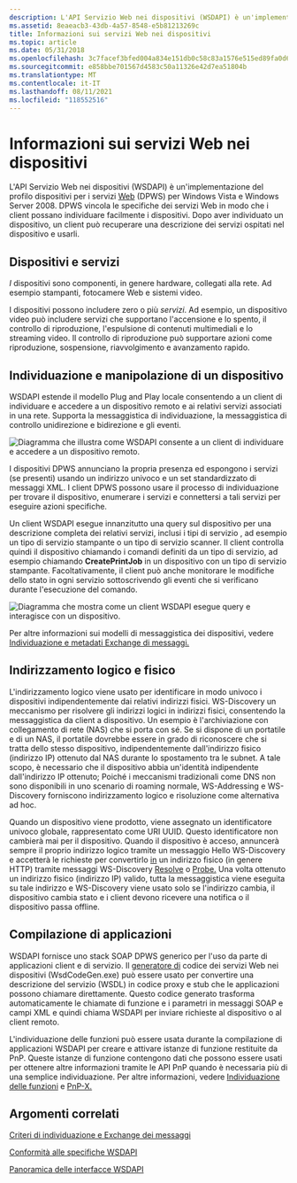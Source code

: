 ```yaml
---
description: L'API Servizio Web nei dispositivi (WSDAPI) è un'implementazione del profilo dispositivi per i servizi Web (DPWS) per Windows Vista e Windows Server 2008.
ms.assetid: 8eaeacb3-43db-4a57-8548-e5b81213269c
title: Informazioni sui servizi Web nei dispositivi
ms.topic: article
ms.date: 05/31/2018
ms.openlocfilehash: 3c7facef3bfed004a834e151db0c58c83a1576e515ed89fa0d690813bc4c18bd
ms.sourcegitcommit: e858bbe701567d4583c50a11326e42d7ea51804b
ms.translationtype: MT
ms.contentlocale: it-IT
ms.lasthandoff: 08/11/2021
ms.locfileid: "118552516"
---
```

# <a name="about-web-services-on-devices"></a>Informazioni sui servizi Web nei dispositivi

L'API Servizio Web nei dispositivi (WSDAPI) è un'implementazione del profilo dispositivi per i servizi [Web](https://specs.xmlsoap.org/ws/2006/02/devprof/) (DPWS) per Windows Vista e Windows Server 2008. DPWS vincola le specifiche dei servizi Web in modo che i client possano individuare facilmente i dispositivi. Dopo aver individuato un dispositivo, un client può recuperare una descrizione dei servizi ospitati nel dispositivo e usarli.

## <a name="devices-and-services"></a>Dispositivi e servizi

*I* dispositivi sono componenti, in genere hardware, collegati alla rete. Ad esempio stampanti, fotocamere Web e sistemi video.

I dispositivi possono includere zero o più *servizi*. Ad esempio, un dispositivo video può includere servizi che supportano l'accensione e lo spento, il controllo di riproduzione, l'espulsione di contenuti multimediali e lo streaming video. Il controllo di riproduzione può supportare azioni come riproduzione, sospensione, riavvolgimento e avanzamento rapido.

## <a name="discovering-and-manipulating-a-device"></a>Individuazione e manipolazione di un dispositivo

WSDAPI estende il modello Plug and Play locale consentendo a un client di individuare e accedere a un dispositivo remoto e ai relativi servizi associati in una rete. Supporta la messaggistica di individuazione, la messaggistica di controllo unidirezione e bidirezione e gli eventi.

![Diagramma che illustra come WSDAPI consente a un client di individuare e accedere a un dispositivo remoto.](images/overview01.png)

I dispositivi DPWS annunciano la propria presenza ed espongono i servizi (se presenti) usando un indirizzo univoco e un set standardizzato di messaggi XML. I client DPWS possono usare il processo di individuazione per trovare il dispositivo, enumerare i servizi e connettersi a tali servizi per eseguire azioni specifiche.

Un client WSDAPI esegue innanzitutto una query sul dispositivo per una descrizione completa dei relativi servizi, inclusi i tipi di servizio , ad esempio un tipo di servizio stampante o un tipo di servizio scanner. Il client controlla quindi il dispositivo chiamando i comandi definiti da un tipo di servizio, ad esempio chiamando **CreatePrintJob** in un dispositivo con un tipo di servizio stampante. Facoltativamente, il client può anche monitorare le modifiche dello stato in ogni servizio sottoscrivendo gli eventi che si verificano durante l'esecuzione del comando.

![Diagramma che mostra come un client WSDAPI esegue query e interagisce con un dispositivo.](images/netdevice01.png)

Per altre informazioni sui modelli di messaggistica dei dispositivi, vedere [Individuazione e metadati Exchange di messaggi.](discovery-and-metadata-exchange-message-patterns.md)

## <a name="logical-and-physical-addressing"></a>Indirizzamento logico e fisico

L'indirizzamento logico viene usato per identificare in modo univoco i dispositivi indipendentemente dai relativi indirizzi fisici. WS-Discovery un meccanismo per risolvere gli indirizzi logici in indirizzi fisici, consentendo la messaggistica da client a dispositivo. Un esempio è l'archiviazione con collegamento di rete (NAS) che si porta con sé. Se si dispone di un portatile e di un NAS, il portatile dovrebbe essere in grado di riconoscere che si tratta dello stesso dispositivo, indipendentemente dall'indirizzo fisico (indirizzo IP) ottenuto dal NAS durante lo spostamento tra le subnet. A tale scopo, è necessario che il dispositivo abbia un'identità indipendente dall'indirizzo IP ottenuto; Poiché i meccanismi tradizionali come DNS non sono disponibili in uno scenario di roaming normale, WS-Addressing e WS-Discovery forniscono indirizzamento logico e risoluzione come alternativa ad hoc.

Quando un dispositivo viene prodotto, viene assegnato un identificatore univoco globale, rappresentato come URI UUID. Questo identificatore non cambierà mai per il dispositivo. Quando il dispositivo è acceso, annuncerà sempre il proprio indirizzo logico tramite un messaggio Hello WS-Discovery e accetterà le richieste per convertirlo [in](hello-message.md) un indirizzo fisico (in genere HTTP) tramite messaggi WS-Discovery [Resolve](resolve-message.md) o [Probe.](probe-message.md) Una volta ottenuto un indirizzo fisico (indirizzo IP) valido, tutta la messaggistica viene eseguita su tale indirizzo e WS-Discovery viene usato solo se l'indirizzo cambia, il dispositivo cambia stato e i client devono ricevere una notifica o il dispositivo passa offline.

## <a name="building-applications"></a>Compilazione di applicazioni

WSDAPI fornisce uno stack SOAP DPWS generico per l'uso da parte di applicazioni client e di servizio. Il [generatore di](web-services-for-devices-code-generator.md) codice dei servizi Web nei dispositivi (WsdCodeGen.exe) può essere usato per convertire una descrizione del servizio (WSDL) in codice proxy e stub che le applicazioni possono chiamare direttamente. Questo codice generato trasforma automaticamente le chiamate di funzione e i parametri in messaggi SOAP e campi XML e quindi chiama WSDAPI per inviare richieste al dispositivo o al client remoto.

L'individuazione delle funzioni può essere usata durante la compilazione di applicazioni WSDAPI per creare e attivare istanze di funzione restituite da PnP. Queste istanze di funzione contengono dati che possono essere usati per ottenere altre informazioni tramite le API PnP quando è necessaria più di una semplice individuazione. Per altre informazioni, vedere [Individuazione delle funzioni](/previous-versions/windows/desktop/fundisc/fd-portal) e [PnP-X.](/previous-versions/windows/desktop/fundisc/pnp-x)

## <a name="related-topics"></a>Argomenti correlati

<dl> <dt>

[Criteri di individuazione e Exchange dei messaggi](discovery-and-metadata-exchange-message-patterns.md)
</dt> <dt>

[Conformità alle specifiche WSDAPI](wsdapi-specification-compliance.md)
</dt> <dt>

[Panoramica delle interfacce WSDAPI](overview-of-the-wsdapi-interfaces.md)
</dt> </dl>

 

 
